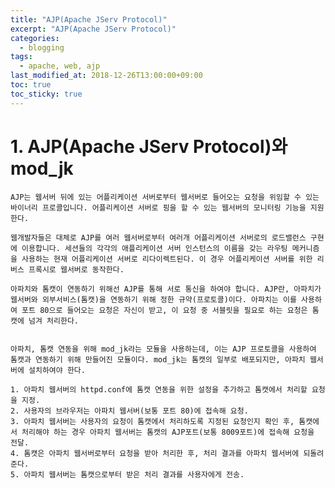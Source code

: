 ```yaml
---
title: "AJP(Apache JServ Protocol)"
excerpt: "AJP(Apache JServ Protocol)"
categories:
  - blogging
tags:
  - apache, web, ajp
last_modified_at: 2018-12-26T13:00:00+09:00
toc: true
toc_sticky: true
---
```


# 1. AJP(Apache JServ Protocol)와 mod_jk

    AJP는 웹서버 뒤에 있는 어플리케이션 서버로부터 웹서버로 들어오는 요청을 위임할 수 있는 바이너리 프로콜입니다. 어플리케이션 서버로 핑을 할 수 있는 웹서버의 모니터링 기능을 지원한다.

    웹개발자들은 대체로 AJP를 여러 웹서버로부터 여러개 어플리케이션 서버로의 로드밸런스 구현에 이용합니다. 세션들의 각각의 애플리케이션 서버 인스턴스의 이름을 갖는 라우팅 메커니즘을 사용하는 현재 어플리케이션 서버로 리다이렉트된다. 이 경우 어플리케이션 서버를 위한 리버스 프록시로 웹서버로 동작한다.

    아파치와 톰캣이 연동하기 위해선 AJP를 통해 서로 통신을 하여야 합니다. AJP란, 아파치가 웹서버와 외부서비스(톰캣)을 연동하기 위해 정한 규약(프로토콜)이다. 아파치는 이를 사용하여 포트 80으로 들어오는 요청은 자신이 받고, 이 요청 중 서블릿을 필요로 하는 요청은 톰캣에 넘겨 처리한다.


    아파치, 톰캣 연동을 위해 mod_jk라는 모듈을 사용하는데, 이는 AJP 프로토콜을 사용하여 톰캣과 연동하기 위해 만들어진 모듈이다. mod_jk는 톰캣의 일부로 배포되지만, 아파치 웹서버에 설치하여야 한다.

    1. 아파치 웹서버의 httpd.conf에 톰캣 연동을 위한 설정을 추가하고 톰캣에서 처리할 요청을 지정.
    2. 사용자의 브라우저는 아파치 웹서버(보통 포트 80)에 접속해 요청.
    3. 아파치 웹서버는 사용자의 요청이 톰캣에서 처리하도록 지정된 요청인지 확인 후, 톰캣에서 처리해야 하는 경우 아파치 웹서버는 톰캣의 AJP포트(보통 8009포트)에 접속해 요청을 전달.
    4. 톰캣은 아파치 웹서버로부터 요청을 받아 처리한 후, 처리 결과를 아파치 웹서버에 되돌려 준다.
    5. 아파치 웹서버는 톰캣으로부터 받은 처리 결과를 사용자에게 전송.
